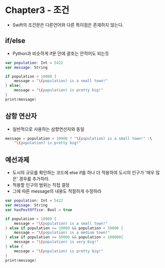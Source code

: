 Chapter3 - 조건
==============

- Swift의 조건문은 다른언어와 다른 특이점은 존재하지 않는다.

## if/else

- Python과 비슷하게 if문 안에 괄호는 안적어도 되는듯
```swift
var population: Int = 5422
var message: String

if population < 10000 {
    message = "\(population) is a small town!"
} else{
    message = "\(population) is pretty big!"
}
print(message)
```

## 삼항 연산자

- 일반적으로 사용하는 삼항연산자와 동일
```swift
message = population < 10000 ? "\(population) is a small town!" :\
    "\(population) is pretty big!"
```

## 예선과제
- 도시의 규모를 확인하는 코드에 else if를 하나 더 적용하여 도시의 인구가 '매우 많은' 경우를 추가하라.
- 적용할 인구의 범위는 직접 결정
- 그에 따른 message의 내용도 적절하게 수정하라

```swift
var population: Int = 5422
var message: String
var hasPostOffice: Bool = true

if population < 10000 {
    message = "\(population) is a small town!"
} else if population >= 10000 && population < 50000 {
    message = "\(population) is a medium town!"
} else if population >= 50000 && population < 100000{
    message = "\(population) is very big!"
} else {
    message = "\(population) is pretty big!"
}
print(message)
```
